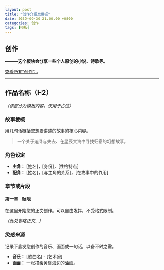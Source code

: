 ```yaml
---
layout: post
title: "创作介绍及模板"
date: 2025-06-30 21:00:00 +0800
categories: 创作
tags: [模板]
---
```


## 创作

**———这个板块会分享一些个人原创的小说、诗歌等。**

[<i class="fa fa-folder-open"></i> 查看所有“创作”...](/categories.html/#创作)

---

## 作品名称（H2）

*（该部分为模板内容，仅用于占位）*

### 故事梗概

用几句话概括您想要讲述的故事的核心内容。

> 一个关于追寻与失去、在星辰大海中寻找归宿的幻想故事。

### 角色设定

- **主角：** [姓名]，[身份]，[性格特点]
- **配角：** [姓名]，[与主角的关系]，[在故事中的作用]

### 章节或片段

#### 第一章：破晓

在这里开始您的正文创作。可以自由发挥，不受格式限制。

*（此处省略正文...）*

### 灵感来源

记录下启发您创作的音乐、画面或一句话，以备不时之需。

- **音乐：** [歌曲名] - [艺术家]
- **画面：** 一张描绘黄昏海边的油画。
